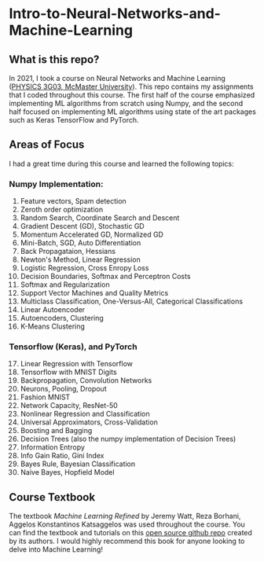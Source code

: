 # Intro-to-Neural-Networks-and-Machine-Learning

## What is this repo?
In 2021, I took a course on Neural Networks and Machine Learning ([PHYSICS 3G03, McMaster University](https://academiccalendars.romcmaster.ca/preview_course_nopop.php?catoid=41&coid=222058)). This repo contains my assignments that I coded throughout this course. The first half of the course emphasized implementing ML algorithms from scratch using Numpy, and the second half focused on implementing ML algorithms using state of the art packages such as Keras TensorFlow and PyTorch.

## Areas of Focus 
I had a great time during this course and learned the following topics:
### Numpy Implementation:
1. Feature vectors, Spam detection
2. Zeroth order optimization
3. Random Search, Coordinate Search and Descent
4. Gradient Descent (GD), Stochastic GD
5. Momentum Accelerated GD, Normalized GD
6. Mini-Batch, SGD, Auto Differentiation
7. Back Propagataion, Hessians
8. Newton's Method, Linear Regression
9. Logistic Regression, Cross Enropy Loss
10. Decision Boundaries, Softmax and Perceptron Costs
11. Softmax and Regularization
12. Support Vector Machines and Quality Metrics
13. Multiclass Classification, One-Versus-All, Categorical Classifications
14. Linear Autoencoder
15. Autoencoders, Clustering
16. K-Means Clustering
### Tensorflow (Keras), and PyTorch
17. Linear Regression with Tensorflow
18. Tensorflow with MNIST Digits
19. Backpropagation, Convolution Networks
20. Neurons, Pooling, Dropout
21. Fashion MNIST
22. Network Capacity, ResNet-50
23. Nonlinear Regression and Classification
24. Universal Approximators, Cross-Validation
25. Boosting and Bagging
26. Decision Trees (also the numpy implementation of Decision Trees)
27. Information Entropy
28. Info Gain Ratio, Gini Index
29. Bayes Rule, Bayesian Classification
30. Naive Bayes, Hopfield Model

## Course Textbook
The textbook *Machine Learning Refined* by Jeremy Watt, Reza Borhani, Aggelos Konstantinos Katsaggelos was used throughout the course. You can find the textbook and tutorials on this [open source github repo](https://github.com/jermwatt/machine_learning_refined) created by its authors. I would highly recommend this book for anyone looking to delve into Machine Learning! 
